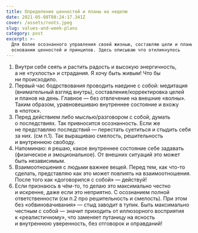 ```yaml
---
title: Определение ценностей и планы на неделю
date: 2021-05-08T08:24:17.341Z
cover: /assets/roots.jpeg
slug: values-and-week-plans
category: post
excerpt: >-
  Для более осознанного управления своей жизнью, составляю цели и планы на
  основании ценностей и принципов. Здесь описываю что откликнулось
---
```

1. Внутри себя сеять и&nbsp;растить радость и&nbsp;высокую энергичность, а&nbsp;не&nbsp;&laquo;тухлость&raquo; и&nbsp;страдания. Я&nbsp;хочу быть живым! Что&nbsp;бы ни&nbsp;происходило.<br />
2. Первый час бодрствования проводить наедине с&nbsp;собой: медитация (внимательный взгляд внутрь), составление/корректировка целей и&nbsp;планов на&nbsp;день. Главное&nbsp;&mdash; без отвлечение на&nbsp;внешние &laquo;волны&raquo;. Таким образом, уравновешиваю внутреннее состояние и&nbsp;вхожу в&nbsp;&laquo;поток&raquo;.<br />
3. Перед действием либо мыслью/разговором с&nbsp;собой, думать о&nbsp;последствиях. Так привносится осознанность. Если&nbsp;же не&nbsp;представляю последствий&nbsp;&mdash; перестать суетиться и&nbsp;стыдить себя за&nbsp;них. (см&nbsp;п.1). Так выращиваю смелость, решительность и&nbsp;внутреннюю свободу.<br />
4. Напоминаю: я&nbsp;решаю, какое внутреннее состояние себе задавать (физическое и&nbsp;эмоциональное). От&nbsp;внешних ситуаций это может быть независимым.<br />
5. Взаимоотношения с&nbsp;людьми важнее вещей. Перед тем, как <nobr>что-то</nobr> сделать, представляю как это может повлиять на&nbsp;взаимоотношения. После того как &laquo;договорился с&nbsp;собой&raquo;&nbsp;&mdash; действуй!<br />
6. Если признаюсь в&nbsp;<nobr>чём-то</nobr>, то&nbsp;делаю это максимально честно и&nbsp;искренне, даже если это неприятно. С&nbsp;осознанием полной ответственности (см&nbsp;п.2 про решительность и&nbsp;смелость). При этом без &laquo;обвиновачивания&raquo;&nbsp;&mdash; стыд заводит в&nbsp;тупик. Быть максимально честным с&nbsp;собой&nbsp;&mdash; значит приходить от&nbsp;иллюзорного восприятия к&nbsp;&laquo;реалистичному&raquo;, что заменяет путаницу на&nbsp;ясность и&nbsp;внутреннюю уверенность, без отговорок и&nbsp;оправданий!

